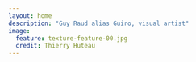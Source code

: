 ```yaml
---
layout: home
description: "Guy Raud alias Guiro, visual artist"
image:
  feature: texture-feature-00.jpg
  credit: Thierry Huteau 
---
```

